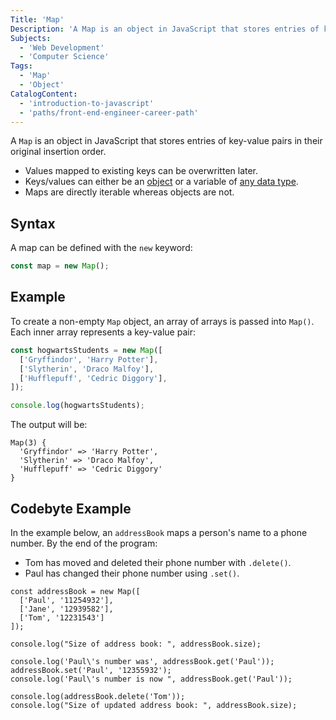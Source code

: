 ```yaml
---
Title: 'Map'
Description: 'A Map is an object in JavaScript that stores entries of key-value pairs in their original insertion order.'
Subjects:
  - 'Web Development'
  - 'Computer Science'
Tags:
  - 'Map'
  - 'Object'
CatalogContent:
  - 'introduction-to-javascript'
  - 'paths/front-end-engineer-career-path'
---
```


A `Map` is an object in JavaScript that stores entries of key-value pairs in their original insertion order.

- Values mapped to existing keys can be overwritten later.
- Keys/values can either be an [object](https://www.codecademy.com/resources/docs/javascript/objects) or a variable of [any data type](https://www.codecademy.com/resources/docs/javascript/data-types).
- Maps are directly iterable whereas objects are not.

## Syntax

A map can be defined with the `new` keyword:

```js
const map = new Map();
```


## Example

To create a non-empty `Map` object, an array of arrays is passed into `Map()`. Each inner array represents a key-value pair:

```js
const hogwartsStudents = new Map([
  ['Gryffindor', 'Harry Potter'],
  ['Slytherin', 'Draco Malfoy'],
  ['Hufflepuff', 'Cedric Diggory'],
]);

console.log(hogwartsStudents);
```

The output will be:

```
Map(3) {
  'Gryffindor' => 'Harry Potter',
  'Slytherin' => 'Draco Malfoy',
  'Hufflepuff' => 'Cedric Diggory'
}
```

## Codebyte Example

In the example below, an `addressBook` maps a person's name to a phone number. By the end of the program:

- Tom has moved and deleted their phone number with `.delete()`.
- Paul has changed their phone number using `.set()`.

```codebyte/js
const addressBook = new Map([
  ['Paul', '11254932'],
  ['Jane', '12939582'],
  ['Tom', '12231543']
]);

console.log("Size of address book: ", addressBook.size);

console.log('Paul\'s number was', addressBook.get('Paul'));
addressBook.set('Paul', '12355932');
console.log('Paul\'s number is now ", addressBook.get('Paul'));

console.log(addressBook.delete('Tom'));
console.log("Size of updated address book: ", addressBook.size);
```
